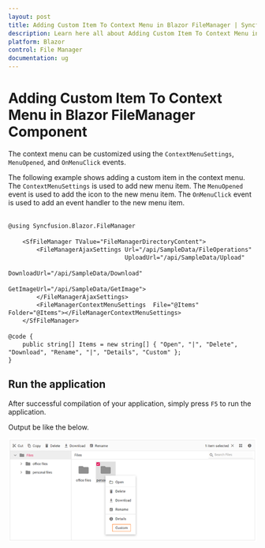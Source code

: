 ```yaml
---
layout: post
title: Adding Custom Item To Context Menu in Blazor FileManager | Syncfusion
description: Learn here all about Adding Custom Item To Context Menu in Syncfusion Blazor FileManager component and more.
platform: Blazor
control: File Manager
documentation: ug
---
```


# Adding Custom Item To Context Menu in Blazor FileManager Component

The context menu can be customized using the `ContextMenuSettings`, `MenuOpened`, and `OnMenuClick` events.

The following example shows adding a custom item in the context menu. The `ContextMenuSettings` is used to add new menu item. The `MenuOpened` event is used to add the icon to the new menu item. The `OnMenuClick` event is used to add an event handler to the new menu item.

```cshtml

@using Syncfusion.Blazor.FileManager

    <SfFileManager TValue="FileManagerDirectoryContent">
        <FileManagerAjaxSettings Url="/api/SampleData/FileOperations"
                                 UploadUrl="/api/SampleData/Upload"
                                 DownloadUrl="/api/SampleData/Download"
                                 GetImageUrl="/api/SampleData/GetImage">
        </FileManagerAjaxSettings>
        <FileManagerContextMenuSettings  File="@Items" Folder="@Items"></FileManagerContextMenuSettings>
    </SfFileManager>

@code {
    public string[] Items = new string[] { "Open", "|", "Delete", "Download", "Rename", "|", "Details", "Custom" };
}

```

## Run the application

After successful compilation of your application, simply press `F5` to run the application.

Output be like the below.

![Custom Context Menu](../images/custom-context.png)